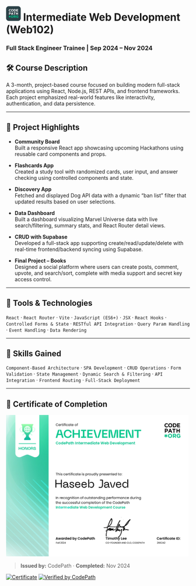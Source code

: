 #   <img src="https://github.com/haseebjaved4652/Codepath-Intermediate-Web-Development-Course-Web102/blob/main/codepath%20logo.png?raw=true" alt="CodePath Logo" height="40"/> Intermediate Web Development (Web102)

### Full Stack Engineer Trainee |  Sep 2024 – Nov 2024  


## 🛠 Course Description  
A 3-month, project-based course focused on building modern full-stack applications using React, Node.js, REST APIs, and frontend frameworks. Each project emphasized real-world features like interactivity, authentication, and data persistence.

---

## 💼 Project Highlights

- **Community Board**  
  Built a responsive React app showcasing upcoming Hackathons using reusable card components and props.

- **Flashcards App**  
  Created a study tool with randomized cards, user input, and answer checking using controlled components and state.

- **Discovery App**  
  Fetched and displayed Dog API data with a dynamic “ban list” filter that updated results based on user selections.

- **Data Dashboard**  
  Built a dashboard visualizing Marvel Universe data with live search/filtering, summary stats, and React Router detail views.

- **CRUD with Supabase**  
  Developed a full-stack app supporting create/read/update/delete with real-time frontend/backend syncing using Supabase.

- **Final Project – Books**  
  Designed a social platform where users can create posts, comment, upvote, and search/sort, complete with media support and secret key access control.
---

## 🧰 Tools & Technologies

`React` · `React Router` · `Vite` · `JavaScript (ES6+)` · `JSX` · `React Hooks` · `Controlled Forms & State` · `RESTful API Integration` · `Query Param Handling` · `Event Handling` · `Data Rendering`

---

## 🧠 Skills Gained

`Component-Based Architecture` · `SPA Development` · `CRUD Operations` · `Form Validation` · `State Management` · `Dynamic Search & Filtering` · `API Integration` · `Frontend Routing` · `Full-Stack Deployment`


---

## 📜 Certificate of Completion

<img src="https://github.com/haseebjaved4652/Codepath-Intermediate-Web-Development-Course-Web102/blob/main/Certificate%20of%20Achievement.jpg?raw=true" alt="Certificate" width="500"/>

> **Issued by:** CodePath · **Completed:** Nov 2024  

[![Certificate](https://img.shields.io/badge/Certificate-View-blue?style=for-the-badge)](https://github.com/haseebjaved4652/Codepath-Intermediate-Web-Development-Course-Web102/blob/main/Certificate%20of%20Achievement.jpg)
[![Verified by CodePath](https://img.shields.io/badge/Verified_by-CodePath-brightgreen?style=for-the-badge)](https://www.codepath.org/)
